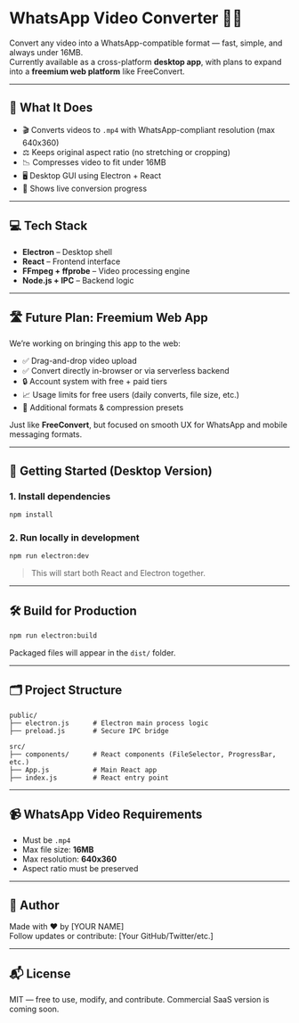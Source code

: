 # WhatsApp Video Converter 📱🎥

Convert any video into a WhatsApp-compatible format — fast, simple, and always under 16MB.  
Currently available as a cross-platform **desktop app**, with plans to expand into a **freemium web platform** like FreeConvert.

---

## 🚀 What It Does

- 🎬 Converts videos to `.mp4` with WhatsApp-compliant resolution (max 640x360)
- ⚖️ Keeps original aspect ratio (no stretching or cropping)
- 📉 Compresses video to fit under 16MB
- 🖥 Desktop GUI using Electron + React
- 🔄 Shows live conversion progress

---

## 💻 Tech Stack

- **Electron** – Desktop shell
- **React** – Frontend interface
- **FFmpeg + ffprobe** – Video processing engine
- **Node.js + IPC** – Backend logic

---

## 🛣 Future Plan: Freemium Web App

We’re working on bringing this app to the web:
- ✅ Drag-and-drop video upload
- ✅ Convert directly in-browser or via serverless backend
- 🔒 Account system with free + paid tiers
- 📈 Usage limits for free users (daily converts, file size, etc.)
- 🧩 Additional formats & compression presets

Just like **FreeConvert**, but focused on smooth UX for WhatsApp and mobile messaging formats.

---

## 🧪 Getting Started (Desktop Version)

### 1. Install dependencies
```bash
npm install
```

### 2. Run locally in development
```bash
npm run electron:dev
```

> This will start both React and Electron together.

---

## 🛠 Build for Production

```bash
npm run electron:build
```

Packaged files will appear in the `dist/` folder.

---

## 🗂 Project Structure

```
public/
├── electron.js      # Electron main process logic
├── preload.js       # Secure IPC bridge

src/
├── components/      # React components (FileSelector, ProgressBar, etc.)
├── App.js           # Main React app
├── index.js         # React entry point
```

---

## 📹 WhatsApp Video Requirements

- Must be `.mp4`
- Max file size: **16MB**
- Max resolution: **640x360**
- Aspect ratio must be preserved

---

## 🧠 Author

Made with ❤️ by [YOUR NAME]  
Follow updates or contribute: [Your GitHub/Twitter/etc.]

---

## 📬 License

MIT — free to use, modify, and contribute. Commercial SaaS version is coming soon.
